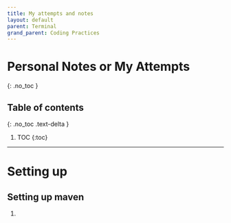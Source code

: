 ```yaml
---
title: My attempts and notes
layout: default
parent: Terminal 
grand_parent: Coding Practices
---
```

# Personal Notes or My Attempts
{: .no_toc }

## Table of contents
{: .no_toc .text-delta }

1. TOC
{:toc}

---

# Setting up
## Setting up maven
1. 